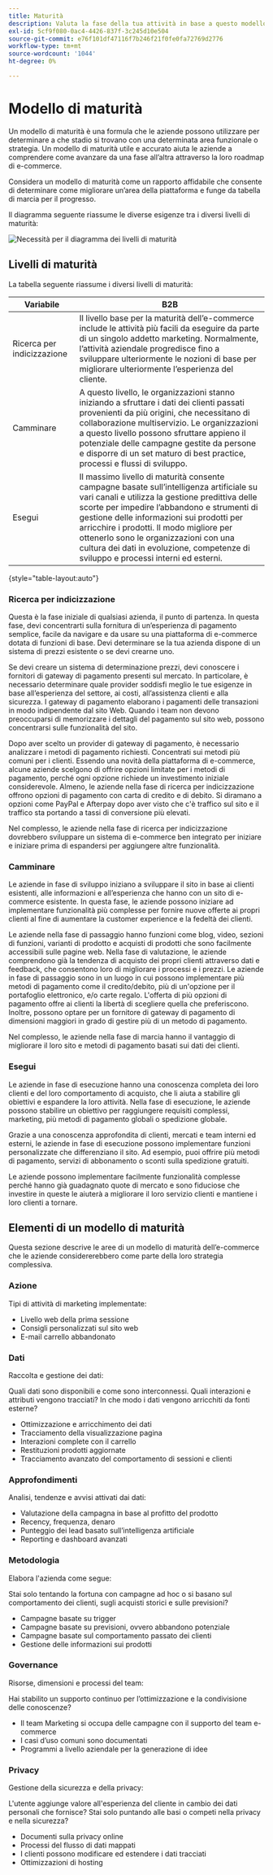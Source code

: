 ```yaml
---
title: Maturità
description: Valuta la fase della tua attività in base a questo modello di maturità.
exl-id: 5cf9f080-0ac4-4426-837f-3c245d10e504
source-git-commit: e76f101df47116f7b246f21f0fe0fa72769d2776
workflow-type: tm+mt
source-wordcount: '1044'
ht-degree: 0%

---
```


# Modello di maturità

Un modello di maturità è una formula che le aziende possono utilizzare per determinare a che stadio si trovano con una determinata area funzionale o strategia. Un modello di maturità utile e accurato aiuta le aziende a comprendere come avanzare da una fase all’altra attraverso la loro roadmap di e-commerce.

Considera un modello di maturità come un rapporto affidabile che consente di determinare come migliorare un’area della piattaforma e funge da tabella di marcia per il progresso.

Il diagramma seguente riassume le diverse esigenze tra i diversi livelli di maturità:

![Necessità per il diagramma dei livelli di maturità](../../assets/playbooks/maturity-levels.png)

## Livelli di maturità

La tabella seguente riassume i diversi livelli di maturità:

| Variabile | B2B |
-----------|----------|
| Ricerca per indicizzazione | Il livello base per la maturità dell’e-commerce include le attività più facili da eseguire da parte di un singolo addetto marketing. Normalmente, l’attività aziendale progredisce fino a sviluppare ulteriormente le nozioni di base per migliorare ulteriormente l’esperienza del cliente. |
| Camminare | A questo livello, le organizzazioni stanno iniziando a sfruttare i dati dei clienti passati provenienti da più origini, che necessitano di collaborazione multiservizio.  Le organizzazioni a questo livello possono sfruttare appieno il potenziale delle campagne gestite da persone e disporre di un set maturo di best practice, processi e flussi di sviluppo. |
| Esegui | Il massimo livello di maturità consente campagne basate sull’intelligenza artificiale su vari canali e utilizza la gestione predittiva delle scorte per impedire l’abbandono e strumenti di gestione delle informazioni sui prodotti per arricchire i prodotti. Il modo migliore per ottenerlo sono le organizzazioni con una cultura dei dati in evoluzione, competenze di sviluppo e processi interni ed esterni. |

{style="table-layout:auto"}

### Ricerca per indicizzazione

Questa è la fase iniziale di qualsiasi azienda, il punto di partenza. In questa fase, devi concentrarti sulla fornitura di un’esperienza di pagamento semplice, facile da navigare e da usare su una piattaforma di e-commerce dotata di funzioni di base. Devi determinare se la tua azienda dispone di un sistema di prezzi esistente o se devi crearne uno.

Se devi creare un sistema di determinazione prezzi, devi conoscere i fornitori di gateway di pagamento presenti sul mercato. In particolare, è necessario determinare quale provider soddisfi meglio le tue esigenze in base all’esperienza del settore, ai costi, all’assistenza clienti e alla sicurezza. I gateway di pagamento elaborano i pagamenti delle transazioni in modo indipendente dal sito Web. Quando i team non devono preoccuparsi di memorizzare i dettagli del pagamento sul sito web, possono concentrarsi sulle funzionalità del sito.

Dopo aver scelto un provider di gateway di pagamento, è necessario analizzare i metodi di pagamento richiesti. Concentrati sui metodi più comuni per i clienti. Essendo una novità della piattaforma di e-commerce, alcune aziende scelgono di offrire opzioni limitate per i metodi di pagamento, perché ogni opzione richiede un investimento iniziale considerevole. Almeno, le aziende nella fase di ricerca per indicizzazione offrono opzioni di pagamento con carta di credito e di debito. Si diramano a opzioni come PayPal e Afterpay dopo aver visto che c&#39;è traffico sul sito e il traffico sta portando a tassi di conversione più elevati.

Nel complesso, le aziende nella fase di ricerca per indicizzazione dovrebbero sviluppare un sistema di e-commerce ben integrato per iniziare e iniziare prima di espandersi per aggiungere altre funzionalità.

### Camminare

Le aziende in fase di sviluppo iniziano a sviluppare il sito in base ai clienti esistenti, alle informazioni e all’esperienza che hanno con un sito di e-commerce esistente. In questa fase, le aziende possono iniziare ad implementare funzionalità più complesse per fornire nuove offerte ai propri clienti al fine di aumentare la customer experience e la fedeltà dei clienti.

Le aziende nella fase di passaggio hanno funzioni come blog, video, sezioni di funzioni, varianti di prodotto e acquisti di prodotti che sono facilmente accessibili sulle pagine web. Nella fase di valutazione, le aziende comprendono già la tendenza di acquisto dei propri clienti attraverso dati e feedback, che consentono loro di migliorare i processi e i prezzi. Le aziende in fase di passaggio sono in un luogo in cui possono implementare più metodi di pagamento come il credito/debito, più di un&#39;opzione per il portafoglio elettronico, e/o carte regalo. L&#39;offerta di più opzioni di pagamento offre ai clienti la libertà di scegliere quella che preferiscono. Inoltre, possono optare per un fornitore di gateway di pagamento di dimensioni maggiori in grado di gestire più di un metodo di pagamento.

Nel complesso, le aziende nella fase di marcia hanno il vantaggio di migliorare il loro sito e metodi di pagamento basati sui dati dei clienti.

### Esegui

Le aziende in fase di esecuzione hanno una conoscenza completa dei loro clienti e del loro comportamento di acquisto, che li aiuta a stabilire gli obiettivi e espandere la loro attività. Nella fase di esecuzione, le aziende possono stabilire un obiettivo per raggiungere requisiti complessi, marketing, più metodi di pagamento globali o spedizione globale.

Grazie a una conoscenza approfondita di clienti, mercati e team interni ed esterni, le aziende in fase di esecuzione possono implementare funzioni personalizzate che differenziano il sito. Ad esempio, puoi offrire più metodi di pagamento, servizi di abbonamento o sconti sulla spedizione gratuiti.

Le aziende possono implementare facilmente funzionalità complesse perché hanno già guadagnato quote di mercato e sono fiduciose che investire in queste le aiuterà a migliorare il loro servizio clienti e mantiene i loro clienti a tornare.

## Elementi di un modello di maturità

Questa sezione descrive le aree di un modello di maturità dell’e-commerce che le aziende considererebbero come parte della loro strategia complessiva.

### Azione

Tipi di attività di marketing implementate:

- Livello web della prima sessione
- Consigli personalizzati sul sito web
- E-mail carrello abbandonato

### Dati

Raccolta e gestione dei dati:

Quali dati sono disponibili e come sono interconnessi. Quali interazioni e attributi vengono tracciati? In che modo i dati vengono arricchiti da fonti esterne?

- Ottimizzazione e arricchimento dei dati
- Tracciamento della visualizzazione pagina
- Interazioni complete con il carrello
- Restituzioni prodotti aggiornate
- Tracciamento avanzato del comportamento di sessioni e clienti

### Approfondimenti

Analisi, tendenze e avvisi attivati dai dati:

- Valutazione della campagna in base al profitto del prodotto
- Recency, frequenza, denaro
- Punteggio dei lead basato sull’intelligenza artificiale
- Reporting e dashboard avanzati

### Metodologia

Elabora l&#39;azienda come segue:

Stai solo tentando la fortuna con campagne ad hoc o si basano sul comportamento dei clienti, sugli acquisti storici e sulle previsioni?

- Campagne basate su trigger
- Campagne basate su previsioni, ovvero abbandono potenziale
- Campagne basate sul comportamento passato dei clienti
- Gestione delle informazioni sui prodotti

### Governance

Risorse, dimensioni e processi del team:

Hai stabilito un supporto continuo per l’ottimizzazione e la condivisione delle conoscenze?

- Il team Marketing si occupa delle campagne con il supporto del team e-commerce
- I casi d’uso comuni sono documentati
- Programmi a livello aziendale per la generazione di idee

### Privacy

Gestione della sicurezza e della privacy:

L&#39;utente aggiunge valore all&#39;esperienza del cliente in cambio dei dati personali che fornisce? Stai solo puntando alle basi o competi nella privacy e nella sicurezza?

- Documenti sulla privacy online
- Processi del flusso di dati mappati
- I clienti possono modificare ed estendere i dati tracciati
- Ottimizzazioni di hosting
